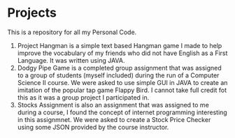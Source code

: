 # Projects
This is a repository for all my Personal Code.

1. Project Hangman is a simple text based Hangman game I made to help improve the vocabulary of my friends who did not have English as a First Language. It was written using JAVA.
2. Dodgy Pipe Game is a completed group assignment that was assigned to a group of students (myself included) during the run of a Computer Science II course. We were asked to use simple GUI in JAVA to create an imitation of the popular tap game Flappy Bird. I cannot take full credit fot this as it was a group project I participated in.
3. Stocks Assignment is also an assignment that was assigned to me during a course, I found the concept of internet programming interesting in this assignmnet. We were asked to create a Stock Price Checker using some JSON provided by the course instructor.
